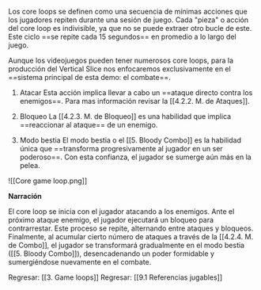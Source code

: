 
Los core loops se definen como una secuencia de mínimas acciones que los jugadores repiten durante una sesión de juego. Cada "pieza" o acción del core loop es indivisible, ya que no se puede extraer otro bucle de este. Este ciclo ==se repite cada 15 segundos== en promedio a lo largo del juego. 

Aunque los videojuegos pueden tener numerosos core loops, para la producción del Vertical Slice nos enfocaremos exclusivamente en el ==sistema principal de esta demo: el combate==.

1. Atacar 
Esta acción implica llevar a cabo un ==ataque directo contra los enemigos==. Para mas información revisar la [[4.2.2. M. de Ataques]].

2. Bloqueo
La [[4.2.3. M. de Bloqueo]] es una habilidad que implica ==reaccionar al ataque== de un enemigo.

3. Modo bestia
El modo bestia o el [[5. Bloody Combo]] es la habilidad única que ==transforma progresivamente al jugador en un ser poderoso==. Con esta confianza, el jugador se sumerge aún más en la pelea.


![[Core game loop.png]]

**Narración**

El core loop se inicia con el jugador atacando a los enemigos. Ante el próximo ataque enemigo, el jugador ejecutará un bloqueo para contrarrestar. Este proceso se repite, alternando entre ataques y bloqueos. Finalmente, al acumular cierto número de ataques a través de la [[4.2.4. M. de Combo]], el jugador se transformará gradualmente en el modo bestia ([[5. Bloody Combo]]), desencadenando un poder formidable y sumergiéndose nuevamente en el combate.


Regresar: [[3. Game loops]]
Regresar: [[9.1 Referencias jugables]]